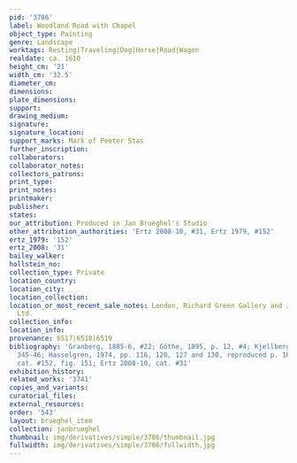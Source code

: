 ```yaml
---
pid: '3786'
label: Woodland Road with Chapel
object_type: Painting
genre: Landscape
worktags: Resting|Traveling|Dog|Horse|Road|Wagon
realdate: ca. 1610
height_cm: '21'
width_cm: '32.5'
diameter_cm:
dimensions:
plate_dimensions:
support:
drawing_medium:
signature:
signature_location:
support_marks: Mark of Peeter Stas
further_inscription:
collaborators:
collaborator_notes:
collectors_patrons:
print_type:
print_notes:
printmaker:
publisher:
states:
our_attribution: Produced in Jan Brueghel's Studio
other_attribution_authorities: 'Ertz 2008-10, #31, Ertz 1979, #152'
ertz_1979: '152'
ertz_2008: '31'
bailey_walker:
hollstein_no:
collection_type: Private
location_country:
location_city:
location_collection:
location_or_most_recent_sale_notes: London, Richard Green Gallery and Johnny Van Haeften
  Ltd.
collection_info:
location_info:
provenance: 6517|6518|6519
bibliography: 'Granberg, 1885-6, #22; Göthe, 1895, p. 12, #4; Kjellberg, 1966, p.
  345-46; Hasselgren, 1974, pp. 116, 120, 127 and 130, reproduced p. 163;; Ertz 1979,
  cat. #152, fig. 151; Ertz 2008-10, cat. #31'
exhibition_history:
related_works: '3741'
copies_and_variants:
curatorial_files:
external_resources:
order: '543'
layout: brueghel_item
collection: janbrueghel
thumbnail: img/derivatives/simple/3786/thumbnail.jpg
fullwidth: img/derivatives/simple/3786/fullwidth.jpg
---
```

